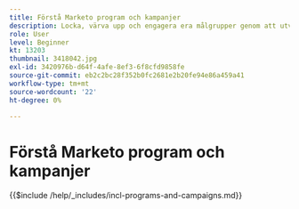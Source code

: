 ```yaml
---
title: Förstå Marketo program och kampanjer
description: Locka, värva upp och engagera era målgrupper genom att utveckla en strategi för innehållsmarknadsföring.
role: User
level: Beginner
kt: 13203
thumbnail: 3418042.jpg
exl-id: 3420976b-d64f-4afe-8ef3-6f8cfd9858fe
source-git-commit: eb2c2bc28f352b0fc2681e2b20fe94e86a459a41
workflow-type: tm+mt
source-wordcount: '22'
ht-degree: 0%

---
```


# Förstå Marketo program och kampanjer

{{$include /help/_includes/incl-programs-and-campaigns.md}}